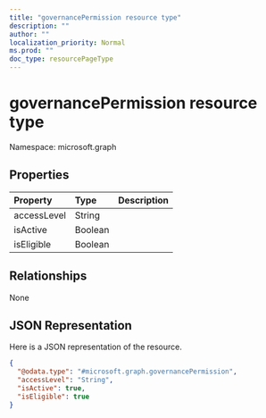```yaml
---
title: "governancePermission resource type"
description: ""
author: ""
localization_priority: Normal
ms.prod: ""
doc_type: resourcePageType
---
```


# governancePermission resource type


Namespace: microsoft.graph



## Properties
|Property|Type|Description|
|:---|:---|:---|
|accessLevel|String||
|isActive|Boolean||
|isEligible|Boolean||

## Relationships
None

## JSON Representation
Here is a JSON representation of the resource.
<!-- {
  "blockType": "resource",
  "@odata.type": "microsoft.graph.governancePermission"
}
-->
``` json
{
  "@odata.type": "#microsoft.graph.governancePermission",
  "accessLevel": "String",
  "isActive": true,
  "isEligible": true
}
```

